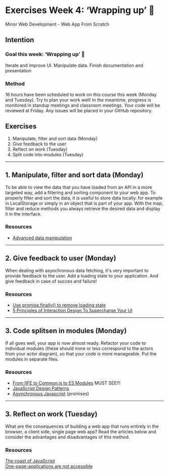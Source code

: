 # Exercises Week 4: ‘Wrapping up’ 🎁

Minor Web Development - Web App From Scratch

## Intention

### Goal this week: ‘Wrapping up’ 🎁

Iterate and improve UI. Manipulate data. Finish documentation and presentation

### Method

16 hours have been scheduled to work on this course this week (Monday and Tuesday). Try to plan your work well! In the meantime, progress is monitored in standup meetings and classroom meetings. Your code will be reviewed at Friday. Any issues will be placed in your GitHub repository.


## Exercises

1. Manipulate, filter and sort data (Monday)
2. Give feedback to the user
3. Reflect on work (Tuesday)
4. Split code into modules (Tuesday)

---

## 1. Manipulate, filter and sort data (Monday)

To be able to view the data that you have loaded from an API in a more targeted way, add a filtering and sorting component to your web app. To properly filter and sort the data, it is useful to store data locally. for example in LocalStorage or simply in an object that is part of your app. With the map, filter and reduce methods you always retrieve the desired data and display it in the interface.

### Resources

- [Advanced data manipulation](https://medium.com/@sub.metu/advanced-data-manipulation-javascript-b309fd008c6d)

---

## 2. Give feedback to user (Monday)
When dealing with asynchronous data fetching, it's very important to provide feedback to the user. Add a loading state to your application. And give feedback in case of succes and failure!


### Resources

- [Use promise.finally() to remove loading state](https://developer.mozilla.org/en-US/docs/Web/JavaScript/Reference/Global_Objects/Promise/finally)  
- [5 Principles of Interaction Design To Supercharge Your UI](https://givegoodux.com/feedback-5-principles-interaction-design-supercharge-ui-5-5/)

---

## 3. Code splitsen in modules (Monday)

If all goes well, your app is now almost ready. Refactor your code to individual modules (these should more or less correspond to the actors from your actor diagram), so that your code is more manageable. Put the modules in separate files.

### Resources

- [From IIFE to Common.js to ES Modules](https://www.youtube.com/watch?v=qJWALEoGge4) MUST SEE!!!  
- [JavaScript Design Patterns](https://addyosmani.com/resources/essentialjsdesignpatterns/book/)  
- [Asynchronous Javascript](https://www.pluralsight.com/guides/introduction-to-asynchronous-javascript) (promises)

---

## 3. Reflect on work (Tuesday)

What are the consequences of building a web app that runs entirely in the browser, a client side, single page web app? Read the articles below and consider the advantages and disadvantages of this method.

### Resources

[The coast of JavaScript](https://medium.com/@addyosmani/the-cost-of-javascript-in-2018-7d8950fbb5d4)  
[One-page-applications are not accessible](http://www.craigabbott.co.uk/one-page-applications-are-not-accessible)



